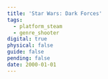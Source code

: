 ```yaml
---
title: 'Star Wars: Dark Forces'
tags:
  - platform_steam
  - genre_shooter
digital: true
physical: false
guide: false
pending: false
date: 2000-01-01
---
```


